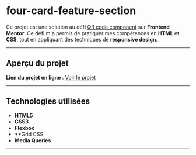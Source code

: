 # four-card-feature-section


Ce projet est une solution au défi [QR code component](https://www.frontendmentor.io/challenges/four-card-feature-section-weK1eFYK) sur **Frontend Mentor**. Ce défi m'a permis de pratiquer mes compétences en **HTML** et **CSS**, tout en appliquant des techniques de **responsive design**.

---

##  **Aperçu du projet**

 **Lien du projet en ligne** : [Voir le projet](https://fou-card-feature.netlify.app/)



---

##  **Technologies utilisées**
- **HTML5**
- **CSS3** 
- **Flexbox**
- **Grid CSS
- **Media Queries** 
---

